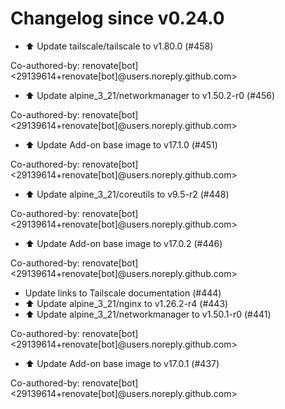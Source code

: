 # Changelog since v0.24.0
- ⬆️ Update tailscale/tailscale to v1.80.0 (#458)

Co-authored-by: renovate[bot] <29139614+renovate[bot]@users.noreply.github.com> 
- ⬆️ Update alpine_3_21/networkmanager to v1.50.2-r0 (#456)

Co-authored-by: renovate[bot] <29139614+renovate[bot]@users.noreply.github.com> 
- ⬆️ Update Add-on base image to v17.1.0 (#451)

Co-authored-by: renovate[bot] <29139614+renovate[bot]@users.noreply.github.com> 
- ⬆️ Update alpine_3_21/coreutils to v9.5-r2 (#448)

Co-authored-by: renovate[bot] <29139614+renovate[bot]@users.noreply.github.com> 
- ⬆️ Update Add-on base image to v17.0.2 (#446)

Co-authored-by: renovate[bot] <29139614+renovate[bot]@users.noreply.github.com> 
- Update links to Tailscale documentation (#444) 
- ⬆️ Update alpine_3_21/nginx to v1.26.2-r4 (#443) 
- ⬆️ Update alpine_3_21/networkmanager to v1.50.1-r0 (#441)

Co-authored-by: renovate[bot] <29139614+renovate[bot]@users.noreply.github.com> 
- ⬆️ Update Add-on base image to v17.0.1 (#437)

Co-authored-by: renovate[bot] <29139614+renovate[bot]@users.noreply.github.com> 
